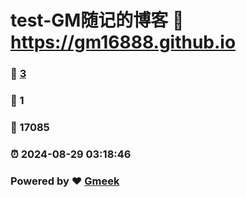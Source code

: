 # test-GM随记的博客 :link: https://gm16888.github.io 
### :page_facing_up: [3](https://gm16888.github.io/tag.html) 
### :speech_balloon: 1 
### :hibiscus: 17085 
### :alarm_clock: 2024-08-29 03:18:46 
### Powered by :heart: [Gmeek](https://github.com/Meekdai/Gmeek)
